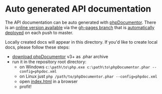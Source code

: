 # Auto generated API documentation

The API documentation can be auto generated with [phpDocumentor](https://www.phpdoc.org/). 
There is an [online version available](https://chillerlan.github.io/php-qrcode/) via the [gh-pages branch](https://github.com/chillerlan/php-qrcode/tree/gh-pages) that is [automatically deployed](https://github.com/chillerlan/php-qrcode/deployments) on each push to master.

Locally created docs will appear in this directory. If you'd like to create local docs, please follow these steps:

- [download phpDocumentor](https://github.com/phpDocumentor/phpDocumentor/releases) v3+ as .phar archive
- run it in the repository root directory:
  - on Windows `c:\path\to\php.exe c:\path\to\phpDocumentor.phar --config=phpdoc.xml`
  - on Linux just `php /path/to/phpDocumentor.phar --config=phpdoc.xml`
  - open [index.html](./index.html) in a browser
  - profit!

